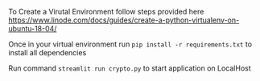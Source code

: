 To Create a Virutal Environment follow steps provided here https://www.linode.com/docs/guides/create-a-python-virtualenv-on-ubuntu-18-04/

Once in your virtual environment run 
```pip install -r requirements.txt``` to install all dependencies

Run command ```streamlit run crypto.py``` to start application on LocalHost


